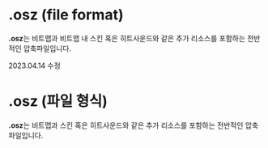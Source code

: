 # .osz (file format)

**.osz**는 비트맵과 비트맵 내 스킨 혹은 히트사운드와 같은 추가 리소스를 포함하는 전반적인 압축파일입니다.

2023.04.14 수정

# .osz (파일 형식)

**.osz**는 비트맵과 스킨 혹은 히트사운드와 같은 추가 리소스를 포함하는 전반적인 압축파일입니다.

